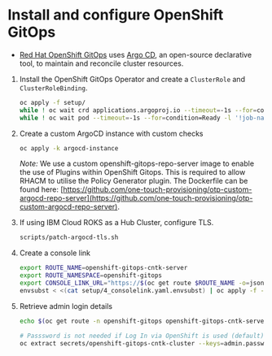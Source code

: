 # Install and configure OpenShift GitOps

- [Red Hat OpenShift GitOps](https://docs.openshift.com/container-platform/4.10/cicd/gitops/understanding-openshift-gitops.html) uses [Argo CD](https://argoproj.github.io/argo-cd/), an open-source declarative tool, to maintain and reconcile cluster resources.

1. Install the OpenShift GitOps Operator and create a `ClusterRole` and `ClusterRoleBinding`.

   ```bash
   oc apply -f setup/
   while ! oc wait crd applications.argoproj.io --timeout=-1s --for=condition=Established  2>/dev/null; do sleep 30; done
   while ! oc wait pod --timeout=-1s --for=condition=Ready -l '!job-name' -n openshift-gitops > /dev/null; do sleep 30; done
   ```

2. Create a custom ArgoCD instance with custom checks

   ```bash
   oc apply -k argocd-instance
   ```

   _Note:_ We use a custom openshift-gitops-repo-server image to enable the use of Plugins within OpenShift Gitops. This is required to allow RHACM to utilise the Policy Generator plugin. The Dockerfile can be found here: [https://github.com/one-touch-provisioning/otp-custom-argocd-repo-server](https://github.com/one-touch-provisioning/otp-custom-argocd-repo-server).

3. If using IBM Cloud ROKS as a Hub Cluster, configure TLS.

   ```bash
   scripts/patch-argocd-tls.sh
   ```

4. Create a console link

   ```bash
   export ROUTE_NAME=openshift-gitops-cntk-server
   export ROUTE_NAMESPACE=openshift-gitops
   export CONSOLE_LINK_URL="https://$(oc get route $ROUTE_NAME -o=jsonpath='{.spec.host}' -n $ROUTE_NAMESPACE)"
   envsubst < <(cat setup/4_consolelink.yaml.envsubst) | oc apply -f -
   ```

5. Retrieve admin login details

   ```bash
   echo $(oc get route -n openshift-gitops openshift-gitops-cntk-server -o template --template='https://{{.spec.host}}')

   # Passsword is not needed if Log In via OpenShift is used (default)
   oc extract secrets/openshift-gitops-cntk-cluster --keys=admin.password -n openshift-gitops --to=-
   ```
